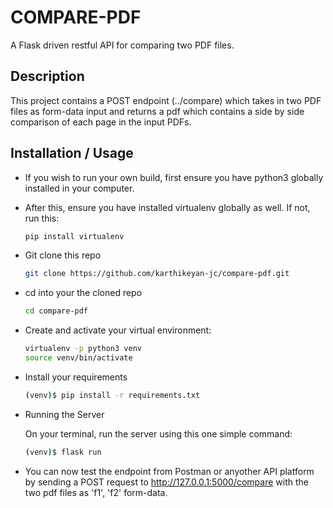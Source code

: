 # COMPARE-PDF

A Flask driven restful API for comparing two PDF files.

## Description

This project contains a POST endpoint (../compare) which takes in two PDF files as form-data input and returns a pdf which contains a side by side comparison of each page in the input PDFs.

## Installation / Usage
* If you wish to run your own build, first ensure you have python3 globally installed in your computer.
* After this, ensure you have installed virtualenv globally as well. If not, run this:

    ```bash
    pip install virtualenv
    ```

* Git clone this repo

    ```bash
    git clone https://github.com/karthikeyan-jc/compare-pdf.git
    ```
* cd into your the cloned repo
    ```bash
    cd compare-pdf
    ```
* Create and activate your virtual environment:

    ```bash
    virtualenv -p python3 venv
    source venv/bin/activate
    ```
* Install your requirements
  
    ```bash
    (venv)$ pip install -r requirements.txt
    ```
* Running the Server

    On your terminal, run the server using this one simple command:

    ```bash
    (venv)$ flask run
    ```
* You can now test the endpoint from Postman or anyother API platform by sending a POST request to http://127.0.0.1:5000/compare with the two pdf files as 'f1', 'f2' form-data.
